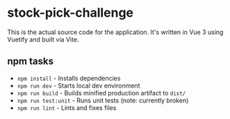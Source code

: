 # stock-pick-challenge
This is the actual source code for the application.
It's written in Vue 3 using Vuetify and built via Vite.

## npm tasks
* `npm install` - Installs dependencies
* `npm run dev` - Starts local dev environment
* `npm run build` - Builds minified production artifact to `dist/`
* `npm run test:unit` - Runs unit tests (note: currently broken)
* `npm run lint` - Lints and fixes files

